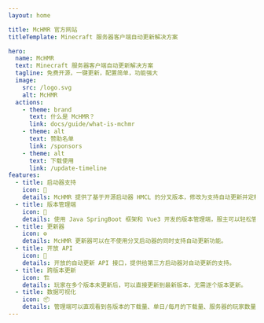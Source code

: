 ```yaml
---
layout: home

title: McHMR 官方网站
titleTemplate: Minecraft 服务器客户端自动更新解决方案

hero:
  name: McHMR
  text: Minecraft 服务器客户端自动更新解决方案
  tagline: 免费开源，一键更新，配置简单，功能强大
  image:
    src: /logo.svg
    alt: McHMR
  actions:
    - theme: brand
      text: 什么是 McHMR？
      link: docs/guide/what-is-mchmr
    - theme: alt
      text: 赞助名单
      link: /sponsors
    - theme: alt
      text: 下载使用
      link: /update-timeline
features:
  - title: 启动器支持
    icon: 🚀 
    details: McHMR 提供了基于开源启动器 HMCL 的分叉版本，修改为支持自动更新并定制化移除部分功能的启动器。
  - title: 版本管理端
    icon: 🔑 
    details: 使用 Java SpringBoot 框架和 Vue3 开发的版本管理端，服主可以轻松管理客户端版本。
  - title: 更新器
    icon: ⚙️ 
    details: McHMR 更新器可以在不使用分叉启动器的同时支持自动更新功能。
  - title: 开放 API
    icon: 🔌 
    details: 开放的自动更新 API 接口，提供给第三方启动器对自动更新的支持。
  - title: 跨版本更新
    icon: 🏗 
    details: 玩家在多个版本未更新后，可以直接更新到最新版本，无需逐个版本更新。
  - title: 数据可视化
    icon: 📦 
    details: 管理端可以直观看到各版本的下载量、单日/每月的下载量、服务器的玩家数量和服务器状态等。
---
```


